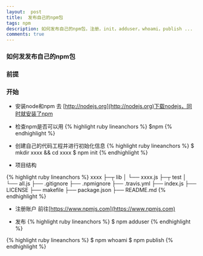 ```yaml
---
layout:  post
title:  发布自己的npm包
tags: npm
description: 如何发布自己的npm包，注册，init，adduser，whoami，publish ...
comments: true
---
```


### 如何发发布自己的npm包

### 前提
 
      
### 开始
* 安装node和npm
  去 [http://nodejs.org](http://nodejs.org)下载nodejs，同时就安装了npm
* 检查npm是否可以用
  {% highlight ruby lineanchors %}
  $npm
  {% endhighlight %}
* 创建自己的代码工程并进行初始化信息
  {% highlight ruby lineanchors %}
  $ mkdir xxxx && cd xxxx
  $ npm init
  {% endhighlight %}

* 项目结构

 {% highlight ruby lineanchors %}
xxxx
├─┬ lib
│ └── xxxx.js
├─┬ test
│ └── all.js
├── .gitignore
├── .npmignore
├── .travis.yml
├── index.js
├── LICENSE
├── makefile
├── package.json
├── README.md
 {% endhighlight %}

* 注册账户
 前往[https://www.npmjs.com](https://www.npmjs.com)

* 发布
{% highlight ruby lineanchors %}
 $ npm adduser
{% endhighlight %}

{% highlight ruby lineanchors %}
 $ npm whoami 
 $ npm publish 
{% endhighlight %}
